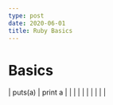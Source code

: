 ```yaml
---
type: post
date: 2020-06-01
title: Ruby Basics
---
```

# Basics
| puts(a) | print a |
|         |         |
|         |         |
|         |         |

